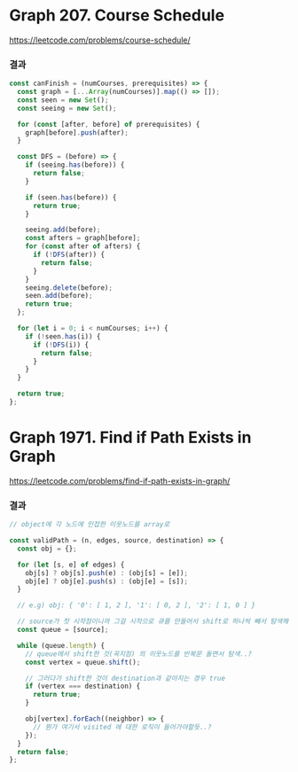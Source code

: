 <!-- FEEDBACK: 풀어오기 -->

# Graph 207. Course Schedule

https://leetcode.com/problems/course-schedule/

### 결과

```js
const canFinish = (numCourses, prerequisites) => {
  const graph = [...Array(numCourses)].map(() => []);
  const seen = new Set();
  const seeing = new Set();

  for (const [after, before] of prerequisites) {
    graph[before].push(after);
  }

  const DFS = (before) => {
    if (seeing.has(before)) {
      return false;
    }

    if (seen.has(before)) {
      return true;
    }

    seeing.add(before);
    const afters = graph[before];
    for (const after of afters) {
      if (!DFS(after)) {
        return false;
      }
    }
    seeing.delete(before);
    seen.add(before);
    return true;
  };

  for (let i = 0; i < numCourses; i++) {
    if (!seen.has(i)) {
      if (!DFS(i)) {
        return false;
      }
    }
  }

  return true;
};
```

# Graph 1971. Find if Path Exists in Graph
<!-- FEEDBACK: 다시 풀기 -->
https://leetcode.com/problems/find-if-path-exists-in-graph/

### 결과

```js
// object에 각 노드에 인접한 이웃노드를 array로

const validPath = (n, edges, source, destination) => {
  const obj = {};

  for (let [s, e] of edges) {
    obj[s] ? obj[s].push(e) : (obj[s] = [e]);
    obj[e] ? obj[e].push(s) : (obj[e] = [s]);
  }

  // e.g) obj: { '0': [ 1, 2 ], '1': [ 0, 2 ], '2': [ 1, 0 ] }

  // source가 첫 시작점이니까 그걸 시작으로 큐를 만들어서 shift로 하나씩 빼서 탐색해나가기?
  const queue = [source];

  while (queue.length) {
    // queue에서 shift한 것(꼭지점) 의 이웃노드를 반복문 돌면서 탐색..?
    const vertex = queue.shift();

    // 그러다가 shift한 것이 destination과 같아지는 경우 true
    if (vertex === destination) {
      return true;
    }

    obj[vertex].forEach((neighbor) => {
      // 뭔가 여기서 visited 에 대한 로직이 들어가야할듯..?
    });
  }
  return false;
};
```
